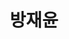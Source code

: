 ---
layout: hubs
key: Q56526297
title: 방재윤
name: 방재윤
description: 언론인
score: 0.0019809335149189055
degree: 4
---